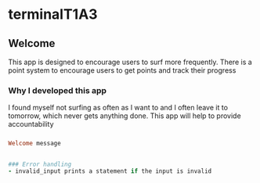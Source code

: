# terminalT1A3

## Welcome 
This app is designed to encourage users to surf more frequently.
There is a point system to encourage users to get points and track their progress

### Why I developed this app

I found myself not surfing as often as I want to and I often leave it to tomorrow, which never gets anything done. 
This app will help to provide accountability 



##### 
```ruby 
Welcome message 


### Error handling
- invalid_input prints a statement if the input is invalid 
